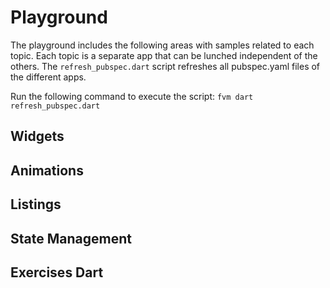# Playground

The playground includes the following areas with samples related to each topic. Each topic is a
separate app that can be lunched independent of the others. The `refresh_pubspec.dart` script
refreshes all pubspec.yaml files of the different apps.

Run the following command to execute the script: `fvm dart refresh_pubspec.dart`

## Widgets

## Animations

## Listings

## State Management

## Exercises Dart